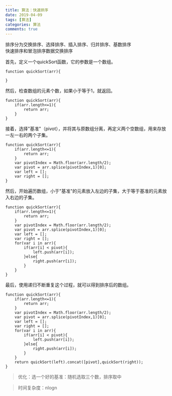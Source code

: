 ```yaml
---
title: 算法：快速排序
date: 2019-04-09
tags: [算法]
categories: 算法
comments: true
---
```


排序分为交换排序、选择排序、插入排序、归并排序、基数排序   
快速排序和冒泡排序数据交换排序

首先，定义一个quickSort函数，它的参数是一个数组。

```
function quickSort(arr){
    
}
```

然后，检查数组的元素个数，如果小于等于1，就返回。

```
function quickSort(arr){
    if(arr.length<=1){
        return arr;
    }
}
```

接着，选择"基准"（pivot），并将其与原数组分离，再定义两个空数组，用来存放一左一右的两个子集。

```
function quickSort(arr){
    if(arr.length<=1){
        return arr;
    }
    var pivotIndex = Math.floor(arr.length/2);
    var pivot = arr.splice(pivotIndex,1)[0];
    var left = [];
    var right = [];
}
```

然后，开始遍历数组，小于"基准"的元素放入左边的子集，大于等于基准的元素放入右边的子集。

```
function quickSort(arr){
    if(arr.length<=1){
        return arr;
    }
    var pivotIndex = Math.floor(arr.length/2);
    var pivot = arr.splice(pivotIndex,1)[0];
    var left = [];
    var right = [];
    for(var i in arr){
        if(arr[i] < pivot){
            left.push(arr[i]);
        }else{
            right.push(arr[i]);
        }
    }
}
```

最后，使用递归不断重复这个过程，就可以得到排序后的数组。
```
function quickSort(arr){
    if(arr.length<=1){
        return arr;
    }
    var pivotIndex = Math.floor(arr.length/2);
    var pivot = arr.splice(pivotIndex,1)[0];
    var left = [];
    var right = [];
    for(var i in arr){
        if(arr[i] < pivot){
            left.push(arr[i]);
        }else{
            right.push(arr[i]);
        }
    }
    return quickSort(left).concat([pivot],quickSort(right));
}
```

> 优化：选一个好的基准：随机选取三个数，排序取中

> 时间复杂度：nlogn